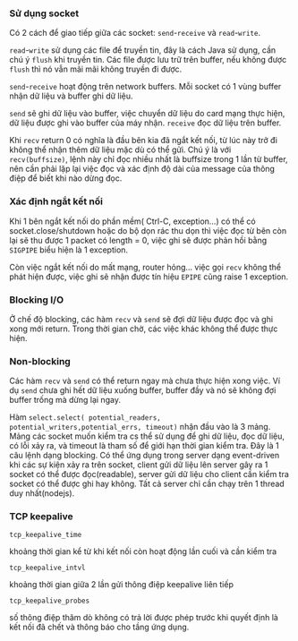 ### Sử dụng socket
Có 2 cách để giao tiếp giữa các socket: ```send```-```receive``` và ```read```-```write```.

```read```-```write``` sử dụng các file để truyền tin, đây là cách Java sử dụng, cần chú ý ```flush``` khi truyền tin. Các file được lưu trữ trên buffer, nếu không được ```flush``` thì nó vẫn mãi mãi không truyền đi được.

```send```-```receive``` hoạt động trên network buffers. Mỗi socket có 1 vùng buffer nhận dữ liệu và buffer ghi dữ liệu.

```send``` sẽ ghi dữ liệu vào buffer, việc chuyển dữ liệu do card mạng thực hiện, dữ liệu được ghi vào buffer của máy nhận. ```receive``` đọc dữ liệu trên buffer.

Khi ```recv``` return 0 có nghĩa là đầu bên kia đã ngắt kết nối, từ lúc này trở đi không thể nhận thêm dữ liệu mặc dù có thể gửi. Chú ý là với 
```recv(buffsize)```, lệnh này chỉ đọc nhiều nhất là buffsize trong 1 lần từ buffer, nên cần phải lặp lại việc đọc và xác định độ dài của message của thông điệp để biết khi nào dừng đọc.

### Xác định ngắt kết nối

Khi 1 bên ngắt kết nối do phần mềm( Ctrl-C, exception...) có thể có socket.close/shutdown hoặc do bộ dọn rác thu dọn thì việc đọc từ bên còn lại sẽ thu được 1 packet có length = 0, việc ghi sẽ được phản hồi bằng ```SIGPIPE``` biểu hiện là 1 exception.

Còn việc ngắt kết nối do mất mạng, router hỏng... việc gọi ```recv``` không thể phát hiện được, việc ghi sẽ nhận được tín hiệu ```EPIPE``` cũng raise 1 exception.

### Blocking I/O

Ở chế độ blocking, các hàm ```recv``` và ```send``` sẽ đợi dữ liệu được đọc và ghi xong mới return. Trong thời gian chờ, các việc khác không thể được thực hiện. 

### Non-blocking

Các hàm ```recv``` và ```send``` có thể return ngay mà chưa thực hiện xong việc. Ví dụ ```send``` chưa ghi hết dữ liệu xuống buffer, buffer đầy và nó sẽ không đợi buffer trống mà dừng lại ngay. 

Hàm ```select.select( potential_readers, potential_writers,potential_errs, timeout)``` nhận đầu vào là 3 mảng. Mảng các socket muốn kiểm tra cs thể sử dụng để ghi dữ liệu, đọc dữ liệu, có lỗi xảy ra, và timeout là tham số để giới hạn thời gian kiểm tra. Đây là 1 câu lệnh dạng blocking.
Có thể ứng dụng trong server dạng event-driven khi các sự kiện xảy ra trên socket, client gửi dữ liệu lên server gây ra 1 socket có thể được đọc(readable), server gửi dữ liệu cho client cần kiểm tra socket có thể được ghi hay không. Tất cả server chỉ cần chạy trên 1 thread duy nhất(nodejs).

### TCP keepalive

```tcp_keepalive_time```

khoảng thời gian kể từ khi kết nối còn hoạt động lần cuối và cần kiểm tra 

```tcp_keepalive_intvl```

khoảng thời gian giữa 2 lần gửi thông điệp keepalive liên tiếp

```tcp_keepalive_probes```

số thông điệp thăm dò không có trả lời được phép trước khi quyết định là kết nối đã chết và thông báo cho tầng ứng dụng.

